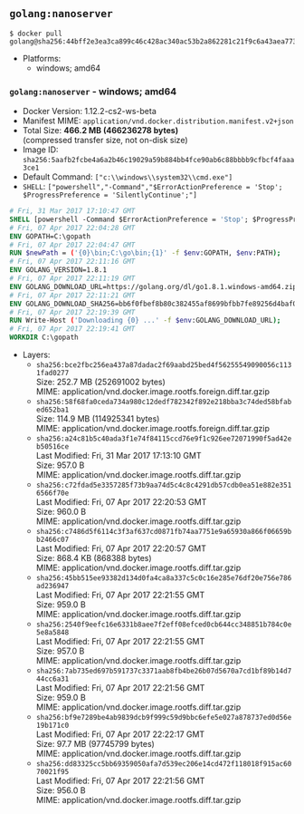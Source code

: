## `golang:nanoserver`

```console
$ docker pull golang@sha256:44bff2e3ea3ca899c46c428ac340ac53b2a862281c21f9c6a43aea77328055a5
```

-	Platforms:
	-	windows; amd64

### `golang:nanoserver` - windows; amd64

-	Docker Version: 1.12.2-cs2-ws-beta
-	Manifest MIME: `application/vnd.docker.distribution.manifest.v2+json`
-	Total Size: **466.2 MB (466236278 bytes)**  
	(compressed transfer size, not on-disk size)
-	Image ID: `sha256:5aafb2fcbe4a6a2b46c19029a59b884bb4fce90ab6c88bbbb9cfbcf4faaa3ce1`
-	Default Command: `["c:\\windows\\system32\\cmd.exe"]`
-	`SHELL`: `["powershell","-Command","$ErrorActionPreference = 'Stop'; $ProgressPreference = 'SilentlyContinue';"]`

```dockerfile
# Fri, 31 Mar 2017 17:10:47 GMT
SHELL [powershell -Command $ErrorActionPreference = 'Stop'; $ProgressPreference = 'SilentlyContinue';]
# Fri, 07 Apr 2017 22:04:28 GMT
ENV GOPATH=C:\gopath
# Fri, 07 Apr 2017 22:04:47 GMT
RUN $newPath = ('{0}\bin;C:\go\bin;{1}' -f $env:GOPATH, $env:PATH); 	Write-Host ('Updating PATH: {0}' -f $newPath); 	setx /M PATH $newPath;
# Fri, 07 Apr 2017 22:11:16 GMT
ENV GOLANG_VERSION=1.8.1
# Fri, 07 Apr 2017 22:11:19 GMT
ENV GOLANG_DOWNLOAD_URL=https://golang.org/dl/go1.8.1.windows-amd64.zip
# Fri, 07 Apr 2017 22:11:21 GMT
ENV GOLANG_DOWNLOAD_SHA256=bb6f0fbef8b80c382455af8699bfbb7fe89256d4baf06d927feaeceb7342e4ee
# Fri, 07 Apr 2017 22:19:39 GMT
RUN Write-Host ('Downloading {0} ...' -f $env:GOLANG_DOWNLOAD_URL); 	Invoke-WebRequest -Uri $env:GOLANG_DOWNLOAD_URL -OutFile 'go.zip'; 		Write-Host ('Verifying sha256 ({0}) ...' -f $env:GOLANG_DOWNLOAD_SHA256); 	if ((Get-FileHash go.zip -Algorithm sha256).Hash -ne $env:GOLANG_DOWNLOAD_SHA256) { 		Write-Host 'FAILED!'; 		exit 1; 	}; 		Write-Host 'Expanding ...'; 	Expand-Archive go.zip -DestinationPath C:\; 		Write-Host 'Verifying install ("go version") ...'; 	go version; 		Write-Host 'Removing ...'; 	Remove-Item go.zip -Force; 		Write-Host 'Complete.';
# Fri, 07 Apr 2017 22:19:41 GMT
WORKDIR C:\gopath
```

-	Layers:
	-	`sha256:bce2fbc256ea437a87dadac2f69aabd25bed4f56255549090056c1131fad0277`  
		Size: 252.7 MB (252691002 bytes)  
		MIME: application/vnd.docker.image.rootfs.foreign.diff.tar.gzip
	-	`sha256:58f68fa0ceda734a980c12dedf782342f892e218bba3c74ded58bfabed652ba1`  
		Size: 114.9 MB (114925341 bytes)  
		MIME: application/vnd.docker.image.rootfs.foreign.diff.tar.gzip
	-	`sha256:a24c81b5c40ada3f1e74f84115ccd76e9f1c926ee72071990f5ad42eb50516ce`  
		Last Modified: Fri, 31 Mar 2017 17:13:10 GMT  
		Size: 957.0 B  
		MIME: application/vnd.docker.image.rootfs.diff.tar.gzip
	-	`sha256:c72fdad5e3357285f73b9aa74d5c4c8c4291db57cdb0ea51e882e3516566f70e`  
		Last Modified: Fri, 07 Apr 2017 22:20:53 GMT  
		Size: 960.0 B  
		MIME: application/vnd.docker.image.rootfs.diff.tar.gzip
	-	`sha256:c7486d5f6114c3f3af637cd0871fb74aa7751e9a65930a866f06659bb2466c07`  
		Last Modified: Fri, 07 Apr 2017 22:20:57 GMT  
		Size: 868.4 KB (868388 bytes)  
		MIME: application/vnd.docker.image.rootfs.diff.tar.gzip
	-	`sha256:45bb515ee93382d134d0fa4ca8a337c5c0c16e285e76df20e756e786ad236947`  
		Last Modified: Fri, 07 Apr 2017 22:21:55 GMT  
		Size: 959.0 B  
		MIME: application/vnd.docker.image.rootfs.diff.tar.gzip
	-	`sha256:2540f9eefc16e6331b8aee7f2eff08efced0cb644cc348851b784c0e5e8a5848`  
		Last Modified: Fri, 07 Apr 2017 22:21:55 GMT  
		Size: 957.0 B  
		MIME: application/vnd.docker.image.rootfs.diff.tar.gzip
	-	`sha256:7ab735ed697b591737c3371aab8fb4be26b07d5670a7cd1bf89b14d744cc6a31`  
		Last Modified: Fri, 07 Apr 2017 22:21:56 GMT  
		Size: 959.0 B  
		MIME: application/vnd.docker.image.rootfs.diff.tar.gzip
	-	`sha256:bf9e7289be4ab9839dcb9f999c59d9bbc6efe5e027a878737ed0d56e19b171c0`  
		Last Modified: Fri, 07 Apr 2017 22:22:17 GMT  
		Size: 97.7 MB (97745799 bytes)  
		MIME: application/vnd.docker.image.rootfs.diff.tar.gzip
	-	`sha256:dd83325cc5bb69359050afa7d539ec206e14cd472f118018f915ac6070021f95`  
		Last Modified: Fri, 07 Apr 2017 22:21:56 GMT  
		Size: 956.0 B  
		MIME: application/vnd.docker.image.rootfs.diff.tar.gzip
